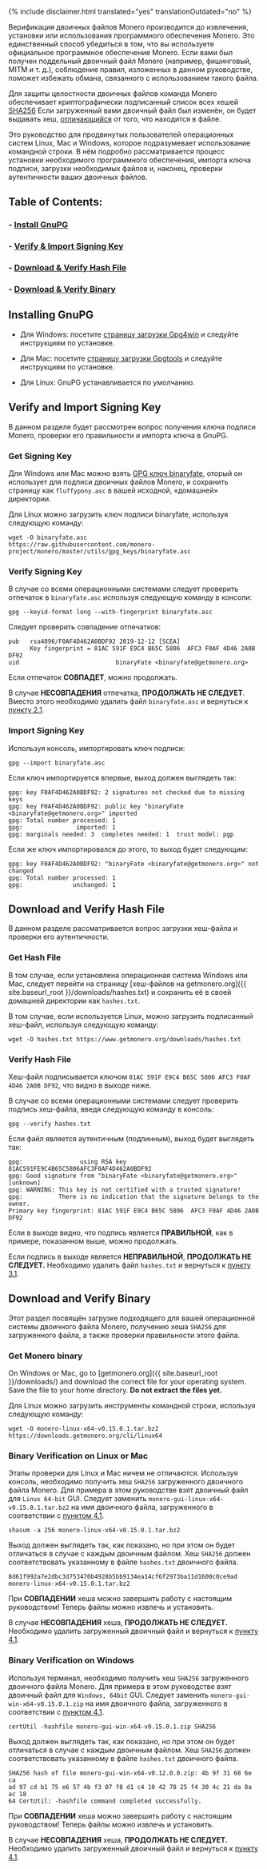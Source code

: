 {% include disclaimer.html translated="yes" translationOutdated="no" %}

Верификация двоичных файлов Monero производится до извлечения, установки или
использования программного обеспечения Monero. Это единственный способ
убедиться в том, что вы используете официальное программное обеспечение
Monero. Если вами был получен поддельный двоичный файл Monero (например,
фишинговый, MITM и т. д.), соблюдение правил, изложенных в данном
руководстве, поможет избежать обмана, связанного с использованием такого
файла.

Для защиты целостности двоичных файлов команда Monero обеспечивает
криптографически подписанный список всех хешей
[SHA256](https://en.wikipedia.org/wiki/SHA-2) Если загруженный вами двоичный
файл был изменён, он будет выдавать хеш,
[отличающийся](https://en.wikipedia.org/wiki/File_verification) от того, что
находится в файле.

Это руководство для продвинутых пользователей операционных систем Linux, Mac
и Windows, которое подразумевает использование командной строки. В нём
подробно рассматривается процесс установки необходимого программного
обеспечения, импорта ключа подписи, загрузки необходимых файлов и, наконец,
проверки аутентичности ваших двоичных файлов.

## Table of Contents:

### - [Install GnuPG](#installing-gnupg)

### - [Verify & Import Signing Key](#verify-and-import-signing-key)

### - [Download & Verify Hash File](#download-and-verify-hash-file)

### - [Download & Verify Binary](#download-and-verify-binary)

## Installing GnuPG

+ Для Windows: посетите [страницу загрузки
Gpg4win](https://gpg4win.org/download.html) и следуйте инструкциям по
установке.

+ Для Mac: посетите [страницу загрузки Gpgtools](https://gpgtools.org/) и
следуйте инструкциям по установке.

+ Для Linux: GnuPG устанавливается по умолчанию.

## Verify and Import Signing Key

В данном разделе будет рассмотрен вопрос получения ключа подписи Monero,
проверки его правильности и импорта ключа в GnuPG.

### Get Signing Key

Для Windows или Mac можно взять [GPG ключ
binaryfate](https://raw.githubusercontent.com/monero-project/monero/master/utils/gpg_keys/binaryfate.asc),
оторый он использует для подписи двоичных файлов Monero, и сохранить
страницу как `fluffypony.asc` в вашей исходной, «домашней» директории.

Для Linux можно загрузить ключ подписи binaryfate, используя следующую
команду:

```
wget -O binaryfate.asc
https://raw.githubusercontent.com/monero-project/monero/master/utils/gpg_keys/binaryfate.asc
```

### Verify Signing Key

В случае со всеми операционными системами следует проверить отпечаток в
`binaryfate.asc` используя следующую команду в консоли:

``` gpg --keyid-format long --with-fingerprint binaryfate.asc ```


Следует проверить совпадение отпечатков:

```
pub   rsa4096/F0AF4D462A0BDF92 2019-12-12 [SCEA]
      Key fingerprint = 81AC 591F E9C4 B65C 5806  AFC3 F0AF 4D46 2A0B DF92
uid                           binaryFate <binaryfate@getmonero.org>
```

Если отпечаток **СОВПАДЕТ**, можно продолжать.

В случае **НЕСОВПАДЕНИЯ** отпечатка, **ПРОДОЛЖАТЬ НЕ СЛЕДУЕТ**. Вместо этого
необходимо удалить файл `binaryfate.asc` и вернуться к [пункту
2.1](#21-get-signing-key).

### Import Signing Key

Используя консоль, импортировать ключ подписи:

``` gpg --import binaryfate.asc ```

Если ключ импортируется впервые, выход должен выглядеть так:

```
gpg: key F0AF4D462A0BDF92: 2 signatures not checked due to missing keys
gpg: key F0AF4D462A0BDF92: public key "binaryFate <binaryfate@getmonero.org>" imported
gpg: Total number processed: 1
gpg:               imported: 1
gpg: marginals needed: 3  completes needed: 1  trust model: pgp
```

Если же ключ импортировался до этого, то выход будет следующим:

```
gpg: key F0AF4D462A0BDF92: "binaryFate <binaryfate@getmonero.org>" not changed
gpg: Total number processed: 1
gpg:              unchanged: 1
```

## Download and Verify Hash File

В данном разделе рассматривается вопрос загрузки хеш-файла и проверки его
аутентичности.

### Get Hash File

В том случае, если установлена операционная система Windows или Mac, следует
перейти на страницу [хеш-файлов на getmonero.org]({{ site.baseurl_root
}}/downloads/hashes.txt) и сохранить её в своей домашней директории как
`hashes.txt`.

В том случае, если используется Linux, можно загрузить подписанный хеш-файл,
используя следующую команду:

``` wget -O hashes.txt https://www.getmonero.org/downloads/hashes.txt ```

### Verify Hash File

Хеш-файл подписывается ключом `81AC 591F E9C4 B65C 5806 AFC3 F0AF 4D46 2A0B
DF92`, что видно в выходе ниже.

В случае со всеми операционными системами следует проверить подпись
хеш-файла, введя следующую команду в консоль:

``` gpg --verify hashes.txt ```

Если файл является аутентичным (подлинным), выход будет выглядеть так:

```
gpg:                using RSA key 81AC591FE9C4B65C5806AFC3F0AF4D462A0BDF92
gpg: Good signature from "binaryFate <binaryfate@getmonero.org>" [unknown]
gpg: WARNING: This key is not certified with a trusted signature!
gpg:          There is no indication that the signature belongs to the owner.
Primary key fingerprint: 81AC 591F E9C4 B65C 5806  AFC3 F0AF 4D46 2A0B DF92
```

Если в выходе видно, что подпись является **ПРАВИЛЬНОЙ**, как в примере,
показанном выше, можно продолжать.

Если подпись в выходе является **НЕПРАВИЛЬНОЙ**, **ПРОДОЛЖАТЬ НЕ СЛЕДУЕТ.**
Необходимо удалить файл `hashes.txt` и вернуться к [пункту
3.1](#31-get-hash-file).

## Download and Verify Binary

Этот раздел посвящён загрузке подходящего для вашей операционной системы
двоичного файла Monero, получению хеша `SHA256` для загруженного файла, а
также проверки правильности этого файла.

### Get Monero binary

On Windows or Mac, go to [getmonero.org]({{ site.baseurl_root }}/downloads/)
and download the correct file for your operating system. Save the file to
your home directory. **Do not extract the files yet.**

Для Linux можно загрузить инструменты командной строки, используя следующую
команду:

```
wget -O monero-linux-x64-v0.15.0.1.tar.bz2 https://downloads.getmonero.org/cli/linux64
```

### Binary Verification on Linux or Mac

Этапы проверки для Linux и Mac ничем не отличаются. Используя консоль,
необходимо получить хеш `SHA256` загруженного двоичного файла Monero. Для
примера в этом руководстве взят двоичный файл для `Linux 64-bit`
GUI. Следует заменить `monero-gui-linux-x64-v0.15.0.1.tar.bz2` на имя
двоичного файла, загруженного в соответствии с [пунктом
4.1](#41-get-monero-binary).

```
shasum -a 256 monero-linux-x64-v0.15.0.1.tar.bz2
```

Выход должен выглядеть так, как показано, но при этом он будет отличаться в
случае с каждым двоичным файлом. Хеш `SHA256` должен соответствовать
указанному в файле `hashes.txt` двоичного файла.

```
8d61f992a7e2dbc3d753470b4928b5bb9134ea14cf6f2973ba11d1600c0ce9ad 
monero-linux-x64-v0.15.0.1.tar.bz2
```

При **СОВПАДЕНИИ** хеша можно завершить работу с настоящим руководством!
Теперь файлы можно извлечь и установить.

В случае **НЕСОВПАДЕНИЯ** хеша, **ПРОДОЛЖАТЬ НЕ СЛЕДУЕТ.** Необходимо
удалить загруженный двоичный файл и вернуться к [пункту
4.1](#41-get-monero-binary).

### Binary Verification on Windows

Используя терминал, необходимо получить хеш `SHA256` загруженного двоичного
файла Monero. Для примера в этом руководстве взят двоичный файл для
`Windows, 64bit` GUI. Следует заменить `monero-gui-win-x64-v0.15.0.1.zip` на
имя двоичного файла, загруженного в соответствии с [пунктом
4.1](#41-get-monero-binary).

``` certUtil -hashfile monero-gui-win-x64-v0.15.0.1.zip SHA256 ```

Выход должен выглядеть так, как показано, но при этом он будет отличаться в
случае с каждым двоичным файлом. Хеш `SHA256` должен соответствовать
указанному в файле `hashes.txt` двоичного файла.

```
SHA256 hash of file monero-gui-win-x64-v0.12.0.0.zip: 4b 9f 31 68 6e ca
ad 97 cd b1 75 e6 57 4b f3 07 f8 d1 c4 10 42 78 25 f4 30 4c 21 da 8a ac 18
64 CertUtil: -hashfile command completed successfully. 
```

При **СОВПАДЕНИИ** хеша можно завершить работу с настоящим руководством!
Теперь файлы можно извлечь и установить.

В случае **НЕСОВПАДЕНИЯ** хеша, **ПРОДОЛЖАТЬ НЕ СЛЕДУЕТ.** Необходимо
удалить загруженный двоичный файл и вернуться к [пункту
4.1](#41-get-monero-binary).
